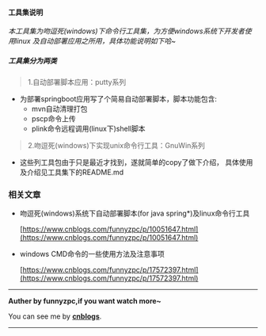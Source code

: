 ####    工具集说明

 _本工具集为吻逗死(windows)下命令行工具集，为方便windows系统下开发者使用linux
 及自动部署应用之所用，具体功能说明如下哈~_
 
#####   工具集分为两类
>   1.自动部署脚本应用：putty系列    
-   为部署springboot应用写了个简易自动部署脚本，脚本功能包含:
    -   mvn自动清理打包
    -   pscp命令上传
    -   plink命令远程调用(linux下)shell脚本

>   2.吻逗死(windows)下实现unix命令行工具：GnuWin系列
-   这些列工具包由于只是最近才找到，遂就简单的copy了做下介绍，
    具体使用及介绍见工具集下的README.md

### 相关文章
+ 吻逗死(windows)系统下自动部署脚本(for java spring*)及linux命令行工具
  
  [https://www.cnblogs.com/funnyzpc/p/10051647.html](https://www.cnblogs.com/funnyzpc/p/10051647.html)

+ windows CMD命令的一些使用方法及注意事项

  [https://www.cnblogs.com/funnyzpc/p/17572397.html](https://www.cnblogs.com/funnyzpc/p/17572397.html)

*******************************************************************
**Auther by funnyzpc,if you want watch more~**

You can see me by [**cnblogs**](http://www.cnblogs.com/funnyzpc).
*******************************************************************

